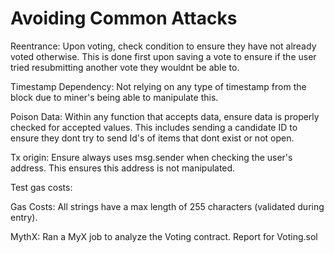 # Avoiding Common Attacks

Reentrance:
Upon voting, check condition to ensure they have not already voted otherwise. This is done first upon saving a vote to ensure if the user tried resubmitting another vote they wouldnt be able to.

Timestamp Dependency:
Not relying on any type of timestamp from the block due to miner's being able to manipulate this.

Poison Data:
Within any function that accepts data, ensure data is properly checked for accepted values.  This includes sending a candidate ID to ensure they dont try to send Id's of items that dont exist or not open.  

Tx origin:
Ensure always uses msg.sender when checking the user's address.  This ensures this address is not manipulated.

Test gas costs:

Gas Costs:
All strings have a max length of 255 characters (validated during entry).


MythX:
Ran a MyX job to analyze the Voting contract.
Report for Voting.sol

